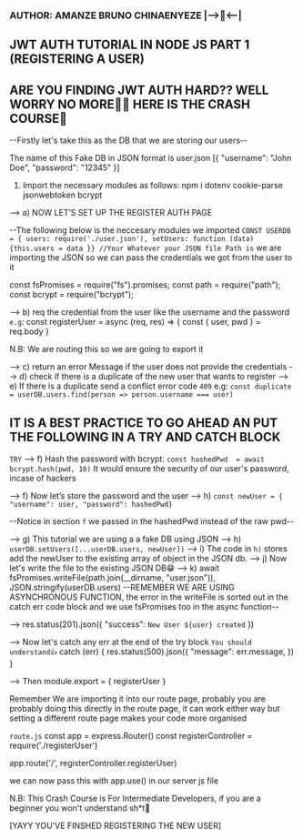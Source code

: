 ### AUTHOR: AMANZE BRUNO CHINAENYEZE |-->👋<--|

## JWT AUTH TUTORIAL IN NODE JS PART 1 (REGISTERING A USER)

## ARE YOU FINDING JWT AUTH HARD?? WELL WORRY NO MORE🥺😀 HERE IS THE CRASH COURSE👋

--Firstly let's take this as the DB that we are storing our users--

The name of this Fake DB in JSON format is user.json
[{
"username": "John Doe",
"password": "12345"
}]

1. Import the necessary modules as follows: npm i dotenv cookie-parse jsonwebtoken bcrypt

--> a) NOW LET’S SET UP THE REGISTER AUTH PAGE

--The following below is the neccesary modules we imported
`CONST USERDB = { users: require('./user.json'), setUsers: function (data) {this.users = data }} //Your Whatever your JSON file Path is` we are importing the JSON so we can pass the credentials we got from the user to it

const fsPromises = require("fs").promises;
const path = require("path");
const bcrypt = require("bcrypt");

--> b) req the credential from the user like the username and the password
`e.g`: const registerUser = async (req, res) => {
const { user, pwd } = req.body
}

N.B: We are routing this so we are going to export it

--> c) return an error Message if the user does not provide the credentials
--> d) check if there is a duplicate of the new user that wants to register
--> e) If there is a duplicate send a conflict error code `409`
e.g:
`const duplicate = userDB.users.find(person => person.username === user)`

## IT IS A BEST PRACTICE TO GO AHEAD AN PUT THE FOLLOWING IN A TRY AND CATCH BLOCK

`TRY`
--> f) Hash the password with bcrypt: `const hashedPwd  = await bcrypt.hash(pwd, 10)` It would ensure the security of our user's password, incase of hackers

--> f) Now let’s store the password and the user
--> h) `const newUser = { "username": user, "password": hashedPwd}`

--Notice in section `f` we passed in the hashedPwd instead of the raw pwd--

--> g) This tutorial we are using a a fake DB using JSON
--> h) `userDB.setUsers([...userDB.users, newUser])`
--> i) The code in `h)` stores add the newUser to the existing array of object in the JSON db.
--> j) Now let's write the file to the existing JSON DB😁
--> k) await fsPromises.writeFile(path.join(\_\_dirname, "user.json")), JSON.stringify(userDB.users)
--REMEMBER WE ARE USING ASYNCHRONOUS FUNCTION, the error in the writeFile is sorted out in the catch err code block and we use fsPromises too in the async function--

--> res.status(201).json({
"success": `New User ${user} created`
})

--> Now let's catch any err at the end of the try block `You should understand👍`
catch (err) {
res.status(500).json({
"message": err.message,
})
}

--> Then module.export = { registerUser }

Remember We are importing it into our route page, probably you are probably doing this directly in the route page, it can work either way but setting a different route page makes your code more organised

`route.js`
const app = express.Router()
const registerController = require('./registerUser')

app.route('/', registerController.registerUser)

we can now pass this with app.use() in our server js file

N.B: This Crash Course is For Intermediate Developers, if you are a beginner you won't understand sh\*t🤣

[YAYY YOU'VE FINSHED REGISTERING THE NEW USER]
